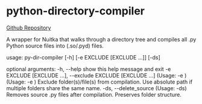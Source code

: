 # python-directory-compiler
[Github Repository](https://github.com/KrazyKirby99999/python-directory-compiler)

A wrapper for Nuitka that walks through a directory tree and compiles all .py Python source files into (.so/.pyd) files.

usage: py-dir-compiler [-h] [-e EXCLUDE [EXCLUDE ...]] [-ds]

optional arguments:
  -h, --help            show this help message and exit
  -e EXCLUDE [EXCLUDE ...], --exclude EXCLUDE [EXCLUDE ...]
                        (Usage: -e <filename>) (Usage: -e <foldername>)
                        Exclude folder(s)/file(s) from compilation. Use
                        absolute path if multiple folders share the same name.
  -ds, --delete_source  (Usage: -ds) Removes source .py files after
                        compilation. Preserves folder structure.
